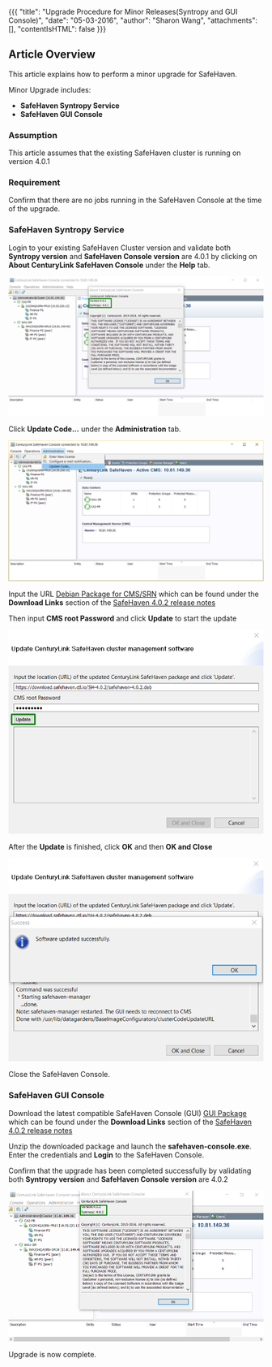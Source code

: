 {{{
  "title": "Upgrade Procedure for Minor Releases(Syntropy and GUI Console)",
  "date": "05-03-2016",
  "author": "Sharon Wang",
  "attachments": [],
  "contentIsHTML": false
}}}
## Article Overview
This article explains how to perform a minor upgrade for SafeHaven.

Minor Upgrade includes:
* **SafeHaven Syntropy Service**
* **SafeHaven GUI Console**

### Assumption

This article assumes that the existing SafeHaven cluster is running on version 4.0.1

### Requirement

Confirm that there are no jobs running in the SafeHaven Console at the time of the upgrade.

### SafeHaven Syntropy Service

Login to your existing SafeHaven Cluster version and validate both **Syntropy version** and **SafeHaven Console version** are 4.0.1 by clicking on **About CenturyLink SafeHaven Console** under the **Help** tab.

![Upgrade](../../images/SH4.0/Upgrade/upgrade_1.png)


Click **Update Code...** under the **Administration** tab.

![Upgrade](../../images/SH4.0/Upgrade/upgrade_2.png)


Input the URL [Debian Package for CMS/SRN](https://download.safehaven.ctl.io/SH-4.0.2/safehaven-4.0.2.deb) which can be found under the **Download Links** section of the [SafeHaven 4.0.2 release notes](safehaven-4.0.2-release.md)

Then input **CMS root Password** and click **Update** to start the update

![Upgrade](../../images/SH4.0/Upgrade/upgrade_3.png)

After the **Update** is finished, click **OK** and then **OK and Close**

![Upgrade](../../images/SH4.0/Upgrade/upgrade_4.png)

Close the SafeHaven Console.

### SafeHaven GUI Console 

Download the latest compatible SafeHaven Console (GUI) [GUI Package](https://download.safehaven.ctl.io/SH-4.0.2/SafeHavenConsole-4.0.2.zip) which can be found under the **Download Links** section of the [SafeHaven 4.0.2 release notes](safehaven-4.0.2-release.md)

Unzip the downloaded package and launch the **safehaven-console.exe**. Enter the credentials and **Login** to the SafeHaven Console.

Confirm that the upgrade has been completed successfully by validating both **Syntropy version** and **SafeHaven Console version** are 4.0.2

![Upgrade](../../images/SH4.0/Upgrade/upgrade_5.png)

Upgrade is now complete.
